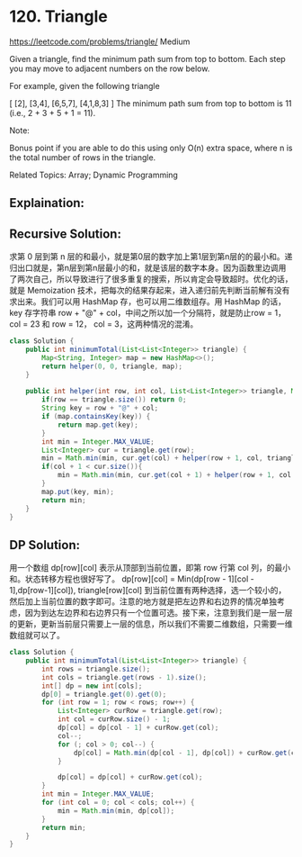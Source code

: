 # 120. Triangle
<https://leetcode.com/problems/triangle/>
Medium

Given a triangle, find the minimum path sum from top to bottom. Each step you may move to adjacent numbers on the row below.

For example, given the following triangle

[
     [2],
    [3,4],
   [6,5,7],
  [4,1,8,3]
]
The minimum path sum from top to bottom is 11 (i.e., 2 + 3 + 5 + 1 = 11).

Note:

Bonus point if you are able to do this using only O(n) extra space, where n is the total number of rows in the triangle.

Related Topics: Array; Dynamic Programming

## Explaination: 

## Recursive Solution: 
求第 0 层到第 n 层的和最小，就是第0层的数字加上第1层到第n层的的最小和。递归出口就是，第n层到第n层最小的和，就是该层的数字本身。因为函数里边调用了两次自己，所以导致进行了很多重复的搜索，所以肯定会导致超时。优化的话，就是 Memoization 技术，把每次的结果存起来，进入递归前先判断当前解有没有求出来。我们可以用 HashMap 存，也可以用二维数组存。用 HashMap 的话，key 存字符串 row + "@" + col，中间之所以加一个分隔符，就是防止row = 1，col = 23 和 row = 12， col = 3，这两种情况的混淆。

```java
class Solution {
    public int minimumTotal(List<List<Integer>> triangle) {
        Map<String, Integer> map = new HashMap<>();
        return helper(0, 0, triangle, map);
    }
    
    public int helper(int row, int col, List<List<Integer>> triangle, Map<String, Integer> map){
        if(row == triangle.size()) return 0;
        String key = row + "@" + col;
        if (map.containsKey(key)) {
            return map.get(key);
        }
        int min = Integer.MAX_VALUE;
        List<Integer> cur = triangle.get(row);
        min = Math.min(min, cur.get(col) + helper(row + 1, col, triangle, map));
        if(col + 1 < cur.size()){
            min = Math.min(min, cur.get(col + 1) + helper(row + 1, col + 1, triangle, map));
        }
        map.put(key, min);
        return min;
    }
}
```

## DP Solution: 
用一个数组 dp[row][col] 表示从顶部到当前位置，即第 row 行第 col 列，的最小和。状态转移方程也很好写了。
    dp[row][col] = Min(dp[row - 1][col - 1],dp[row-1][col]), triangle[row][col]
到当前位置有两种选择，选一个较小的，然后加上当前位置的数字即可。注意的地方就是把左边界和右边界的情况单独考虑，因为到达左边界和右边界只有一个位置可选。接下来，注意到我们是一层一层的更新，更新当前层只需要上一层的信息，所以我们不需要二维数组，只需要一维数组就可以了。

```java
class Solution {
    public int minimumTotal(List<List<Integer>> triangle) {
        int rows = triangle.size();
        int cols = triangle.get(rows - 1).size();
        int[] dp = new int[cols];
        dp[0] = triangle.get(0).get(0);
        for (int row = 1; row < rows; row++) {
            List<Integer> curRow = triangle.get(row);
            int col = curRow.size() - 1;
            dp[col] = dp[col - 1] + curRow.get(col);
            col--;
            for (; col > 0; col--) {
                dp[col] = Math.min(dp[col - 1], dp[col]) + curRow.get(col);
            }

            dp[col] = dp[col] + curRow.get(col);
        }
        int min = Integer.MAX_VALUE;
        for (int col = 0; col < cols; col++) {
            min = Math.min(min, dp[col]);
        }
        return min;
    }
}
```